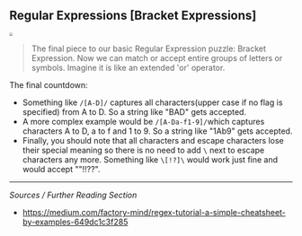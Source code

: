 <!--title="Regular Expressions [Character Classes]"-->

## Regular Expressions [Bracket Expressions]

<img src="https://cdn-01.media-brady.com/store/emus/media/catalog/product/cache/4/image/85e4522595efc69f496374d01ef2bf13/1550727670/n/u/number--letter-sets---individual-lw1-lg.gif" style="zoom:40%;" />

> The final piece to our basic Regular Expression puzzle: Bracket Expression. Now we can match or accept entire groups of letters or symbols.  Imagine it is like an extended 'or' operator.

The final countdown:

* Something like `/[A-D]/` captures all characters(upper case if no flag is specified) from A to D. So a string like "BAD" gets accepted.
* A more complex example would be `/[A-Da-f1-9]/`which captures characters A to D, a to f and 1 to 9. So a string like "1Ab9" gets accepted.
* Finally, you should note that all characters and escape characters lose their special meaning so there is no need to add `\` next to escape characters any more. Something like `\[!?]\` would work just fine and would accept ""!!??". 



***

*Sources / Further Reading Section*

* https://medium.com/factory-mind/regex-tutorial-a-simple-cheatsheet-by-examples-649dc1c3f285